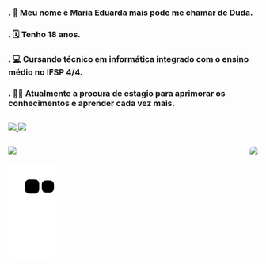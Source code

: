   <div>
    <h3> . 👾 Meu nome é Maria Eduarda mais pode me chamar de Duda. </h3>
    <h3> . 🗓️ Tenho 18 anos.</h3>
    <h3> . 💻 Cursando técnico em informática integrado com o ensino médio no IFSP 4/4.</h3>
    <h3> . 🏃🏽 Atualmente a procura de estagio para aprimorar os conhecimentos e aprender cada vez mais.</h3>
  </div>

##

  <div>
    <a href="https://github.com/MariaEduardaBernardo">
    <img height="165em" src="https://github-readme-stats.vercel.app/api?username=MariaEduardaBernardo&show_icons=true&theme=cobalt&include_all_commits=true&count_private=true"/>
    <img height="165em" src="https://github-readme-stats.vercel.app/api/top-langs/?username=MariaEduardaBernardo&layout=compact&langs_count=7&theme=cobalt"/>
  </div>
  
##

  <div>
    <a href="https://www.linkedin.com/in/maria-eduarda-3a5603141/">
    <img src="https://img.shields.io/badge/LinkedIn-0077B5?style=for-the-badge&logo=linkedin&logoColor=white">
    <img align="right" height="160" style="border-radius:50px;" src="https://i.picasion.com/pic92/81764e605184900be615ece3e484b487.gif">
    <!--
    <a href="https://mail.google.com/mail/u/0/#inbox?compose=CllgCKCDktTqZfBGqqHxwbPSnlDLZxvHrbvJdjdXjBsxSqhtTvrmDzHVSRllLBvGgKRRksxJCKg">
    <img src="https://img.shields.io/badge/Gmail-D14836?style=for-the-badge&logo=gmail&logoColor=white">-->
  </div>

  <div>

  ![Snake animation](https://github.com/MariaEduardaBernardo/MariaEduardaBernardo/blob/output/github-contribution-grid-snake.svg)

  </div>

